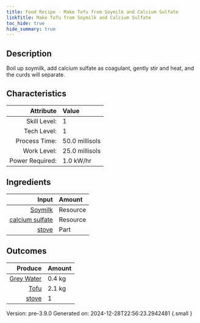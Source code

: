 ```yaml
---
title: Food Recipe - Make Tofu from Soymilk and Calcium Sulfate
linkTitle: Make Tofu from Soymilk and Calcium Sulfate
toc_hide: true
hide_summary: true
---
```


## Description
 Boil up soymilk, add calcium sulfate as coagulant,&#10;&#9;&#9;&#9;gently stir and heat, and the curds will separate.

## Characteristics

| Attribute      | Value |
|--------:|:------|
|Skill Level:|1|
|Tech Level:|1|
|Process Time:|50.0 millisols|
|Work Level:|25.0 millisols|
|Power Required:|1.0 kW/hr|

## Ingredients

| Input      | Amount |
|--------:|:------|
|[Soymilk](/docs/definitions/resource/soymilk)|Resource|2.5 kg|
|[calcium sulfate](/docs/definitions/resource/calcium-sulfate)|Resource|0.03 kg|
|[stove](/docs/definitions/part/stove)|Part|1|

## Outcomes


| Produce      | Amount |
|--------:|:------|
|[Grey Water](/docs/definitions/resource/grey-water)|0.4 kg|
|[Tofu](/docs/definitions/resource/tofu)|2.1 kg|
|[stove](/docs/definitions/part/stove)|1|


Version: pre-3.9.0 Generated on: 2024-12-28T22:56:23.2942481
{.small }

